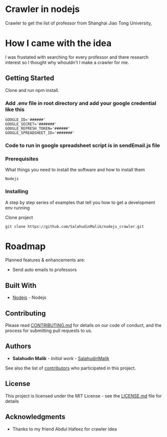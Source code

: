# Crawler in nodejs

Crawler to get the list of professor from  Shanghai Jiao Tong University,

# How I came with the idea

I was frustated with searching for every professor and there research interest so I thought why whouldn't I make a crawler for me.

## Getting Started

Clone and run npm install.

### Add .env file in root directory and add your google credential like this 

```
GOOGLE_ID='######'
GOOGLE_SECRET='#######'
GOOGLE_REFRESH_TOKEN='######'
GOOGLE_SPREADSHEET_ID='#######'
```

### Code to run in google spreadsheet script is in sendEmail.js file

### Prerequisites

What things you need to install the software and how to install them

```
Nodejs
```

### Installing

A step by step series of examples that tell you how to get a development env running

Clone project

```
git clone https://github.com/SalahudinMalik/nodejs_crawler.git
```


# Roadmap
Planned features & enhancements are:

* Send auto emails to professors

## Built With

* [Nodejs](http://www.nodejs.com) - Nodejs

## Contributing

Please read [CONTRIBUTING.md](https://gist.github.com/PurpleBooth/b24679402957c63ec426) for details on our code of conduct, and the process for submitting pull requests to us.


## Authors

* **Salahudin Malik** - *Initial work* - [SalahudinMalik](https://github.com/SalahuidnMalik)

See also the list of [contributors](https://github.com/salahudinmalik/project) who participated in this project.

## License

This project is licensed under the MIT License - see the [LICENSE.md](LICENSE.md) file for details

## Acknowledgments

* Thanks to my friend Abdul Hafeez for crawler idea
